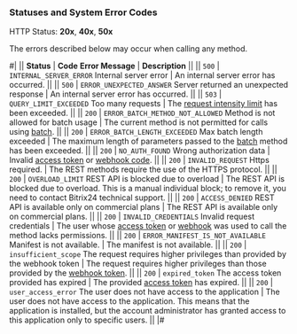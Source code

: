 ### Statuses and System Error Codes

HTTP Status: **20x**, **40x**, **50x**

The errors described below may occur when calling any method.

#| 
|| **Status** | **Code**
**Error Message** | **Description** ||
|| `500` | `INTERNAL_SERVER_ERROR`
Internal server error | An internal server error has occurred. ||
|| `500` | `ERROR_UNEXPECTED_ANSWER`
Server returned an unexpected response | An internal server error has occurred. ||
|| `503` | `QUERY_LIMIT_EXCEEDED`
Too many requests | The [request intensity limit](../limits.md) has been exceeded. ||
|| `200` | `ERROR_BATCH_METHOD_NOT_ALLOWED`
Method is not allowed for batch usage | The current method is not permitted for calls using [batch](../api-reference/how-to-call-rest-api/batch.md). ||
|| `200` | `ERROR_BATCH_LENGTH_EXCEEDED`
Max batch length exceeded | The maximum length of parameters passed to the [batch](../api-reference/how-to-call-rest-api/batch.md) method has been exceeded. ||
|| `200` | `NO_AUTH_FOUND`
Wrong authorization data | Invalid [access token](../api-reference/oauth/index.md) or [webhook code](../local-integrations/local-webhooks.md). ||
|| `200` | `INVALID_REQUEST`
Https required. | The REST methods require the use of the HTTPS protocol. ||
|| `200` | `OVERLOAD_LIMIT`
REST API is blocked due to overload | The REST API is blocked due to overload. This is a manual individual block; to remove it, you need to contact Bitrix24 technical support. ||
|| `200` | `ACCESS_DENIED`
REST API is available only on commercial plans | The REST API is available only on commercial plans. ||
|| `200` | `INVALID_CREDENTIALS`
Invalid request credentials | The user whose [access token](../api-reference/oauth/index.md) or [webhook](../local-integrations/local-webhooks.md) was used to call the method lacks permissions. ||
|| `200` | `ERROR_MANIFEST_IS_NOT_AVAILABLE`
Manifest is not available. | The manifest is not available. ||
|| `200` | `insufficient_scope`
The request requires higher privileges than provided by the webhook token | The request requires higher privileges than those provided by the [webhook token](../local-integrations/local-webhooks.md). ||
|| `200` | `expired_token`
The access token provided has expired | The provided [access token](../api-reference/oauth/index.md) has expired. ||
|| `200` | `user_access_error`
The user does not have access to the application | The user does not have access to the application. This means that the application is installed, but the account administrator has granted access to this application only to specific users. ||
|#